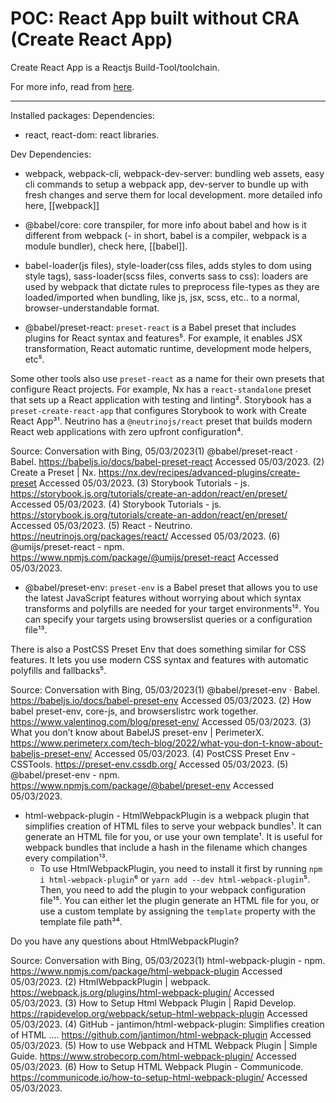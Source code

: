 # POC: React App built without CRA (Create React App)

Create React App is a Reactjs Build-Tool/toolchain.

For more info, read from [here](https://create-react-app.dev/).

---

Installed packages:
Dependencies:

- react, react-dom: react libraries.

Dev Dependencies:

- webpack, webpack-cli, webpack-dev-server: bundling web assets, easy cli commands to setup a webpack app, dev-server to bundle up with fresh changes and serve them for local development. more detailed info here, [[webpack]]

- @babel/core: core transpiler, for more info about babel and how is it different from webpack (- in short, babel is a compiler, webpack is a module bundler), check here, [[babel]].

- babel-loader(js files), style-loader(css files, adds styles to dom using style tags), sass-loader(scss files, converts sass to css): loaders are used by webpack that dictate rules to preprocess file-types as they are loaded/imported when bundling, like js, jsx, scss, etc.. to a normal, browser-understandable format.

- @babel/preset-react: `preset-react` is a Babel preset that includes plugins for React syntax and features⁵. For example, it enables JSX transformation, React automatic runtime, development mode helpers, etc⁵.

Some other tools also use `preset-react` as a name for their own presets that configure React projects. For example, Nx has a `react-standalone` preset that sets up a React application with testing and linting². Storybook has a `preset-create-react-app` that configures Storybook to work with Create React App³¹. Neutrino has a `@neutrinojs/react` preset that builds modern React web applications with zero upfront configuration⁴.

Source: Conversation with Bing, 05/03/2023(1) @babel/preset-react · Babel. https://babeljs.io/docs/babel-preset-react Accessed 05/03/2023.
(2) Create a Preset | Nx. https://nx.dev/recipes/advanced-plugins/create-preset Accessed 05/03/2023.
(3) Storybook Tutorials - js. https://storybook.js.org/tutorials/create-an-addon/react/en/preset/ Accessed 05/03/2023.
(4) Storybook Tutorials - js. https://storybook.js.org/tutorials/create-an-addon/react/en/preset/ Accessed 05/03/2023.
(5) React - Neutrino. https://neutrinojs.org/packages/react/ Accessed 05/03/2023.
(6) @umijs/preset-react - npm. https://www.npmjs.com/package/@umijs/preset-react Accessed 05/03/2023.

- @babel/preset-env: `preset-env` is a Babel preset that allows you to use the latest JavaScript features without worrying about which syntax transforms and polyfills are needed for your target environments¹². You can specify your targets using browserslist queries or a configuration file¹³.

There is also a PostCSS Preset Env that does something similar for CSS features. It lets you use modern CSS syntax and features with automatic polyfills and fallbacks⁵.

Source: Conversation with Bing, 05/03/2023(1) @babel/preset-env · Babel. https://babeljs.io/docs/babel-preset-env Accessed 05/03/2023.
(2) How babel preset-env, core-js, and browserslistrc work together. https://www.valentinog.com/blog/preset-env/ Accessed 05/03/2023.
(3) What you don’t know about BabelJS preset-env | PerimeterX. https://www.perimeterx.com/tech-blog/2022/what-you-don-t-know-about-babeljs-preset-env/ Accessed 05/03/2023.
(4) PostCSS Preset Env - CSSTools. https://preset-env.cssdb.org/ Accessed 05/03/2023.
(5) @babel/preset-env - npm. https://www.npmjs.com/package/@babel/preset-env Accessed 05/03/2023.

- html-webpack-plugin - HtmlWebpackPlugin is a webpack plugin that simplifies creation of HTML files to serve your webpack bundles¹. It can generate an HTML file for you, or use your own template¹. It is useful for webpack bundles that include a hash in the filename which changes every compilation¹³.
	- To use HtmlWebpackPlugin, you need to install it first by running `npm i html-webpack-plugin`⁶ or `yarn add --dev html-webpack-plugin`⁵. Then, you need to add the plugin to your webpack configuration file¹⁵. You can either let the plugin generate an HTML file for you, or use a custom template by assigning the `template` property with the template file path³⁴.

Do you have any questions about HtmlWebpackPlugin?

Source: Conversation with Bing, 05/03/2023(1) html-webpack-plugin - npm. https://www.npmjs.com/package/html-webpack-plugin Accessed 05/03/2023.
(2) HtmlWebpackPlugin | webpack. https://webpack.js.org/plugins/html-webpack-plugin/ Accessed 05/03/2023.
(3) How to Setup Html Webpack Plugin | Rapid Develop. https://rapidevelop.org/webpack/setup-html-webpack-plugin Accessed 05/03/2023.
(4) GitHub - jantimon/html-webpack-plugin: Simplifies creation of HTML .... https://github.com/jantimon/html-webpack-plugin Accessed 05/03/2023.
(5) How to use Webpack and HTML Webpack Plugin | Simple Guide. https://www.strobecorp.com/html-webpack-plugin/ Accessed 05/03/2023.
(6) How to Setup HTML Webpack Plugin - Communicode. https://communicode.io/how-to-setup-html-webpack-plugin/ Accessed 05/03/2023.
